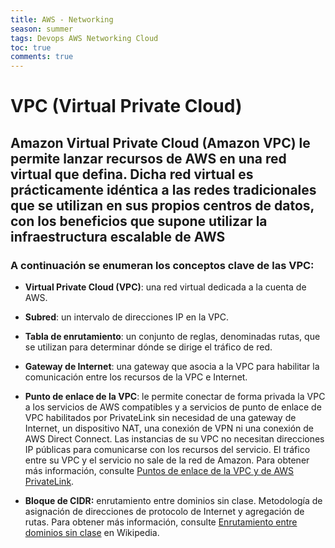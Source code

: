 ```yaml
---
title: AWS - Networking
season: summer
tags: Devops AWS Networking Cloud
toc: true
comments: true
---
```


# VPC (Virtual Private Cloud)
## Amazon Virtual Private Cloud (Amazon VPC) le permite lanzar recursos de AWS en una red virtual que defina. Dicha red virtual es prácticamente idéntica a las redes tradicionales que se utilizan en sus propios centros de datos, con los beneficios que supone utilizar la infraestructura escalable de AWS

### A continuación se enumeran los conceptos clave de las VPC:

-   **Virtual Private Cloud (VPC)**: una red virtual dedicada a la cuenta de AWS.
    
-   **Subred**: un intervalo de direcciones IP en la VPC.
    
-   **Tabla de enrutamiento**: un conjunto de reglas, denominadas rutas, que se utilizan para determinar dónde se dirige el tráfico de red.
    
-   **Gateway de Internet**: una gateway que asocia a la VPC para habilitar la comunicación entre los recursos de la VPC e Internet.
    
-   **Punto de enlace de la VPC**: le permite conectar de forma privada la VPC a los servicios de AWS compatibles y a servicios de punto de enlace de VPC habilitados por PrivateLink sin necesidad de una gateway de Internet, un dispositivo NAT, una conexión de VPN ni una conexión de AWS Direct Connect. Las instancias de su VPC no necesitan direcciones IP públicas para comunicarse con los recursos del servicio. El tráfico entre su VPC y el servicio no sale de la red de Amazon. Para obtener más información, consulte [Puntos de enlace de la VPC y de AWS PrivateLink](https://docs.aws.amazon.com/es_es/vpc/latest/userguide/endpoint-services-overview.html).
    
-   **Bloque de CIDR:** enrutamiento entre dominios sin clase. Metodología de asignación de direcciones de protocolo de Internet y agregación de rutas. Para obtener más información, consulte [Enrutamiento entre dominios sin clase](http://en.wikipedia.org/wiki/CIDR_notation) en Wikipedia.